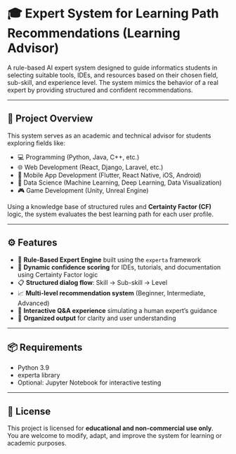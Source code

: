 # 🎓 Expert System for Learning Path Recommendations (Learning Advisor)

A rule-based AI expert system designed to guide informatics students in selecting suitable tools, IDEs, and resources based on their chosen field, sub-skill, and experience level. The system mimics the behavior of a real expert by providing structured and confident recommendations.

---

## 📌 Project Overview

This system serves as an academic and technical advisor for students exploring fields like:

- 💻 Programming (Python, Java, C++, etc.)
- 🌐 Web Development (React, Django, Laravel, etc.)
- 📱 Mobile App Development (Flutter, React Native, iOS, Android)
- 🧠 Data Science (Machine Learning, Deep Learning, Data Visualization)
- 🎮 Game Development (Unity, Unreal Engine)

Using a knowledge base of structured rules and **Certainty Factor (CF)** logic, the system evaluates the best learning path for each user profile.

---

## ⚙️ Features

- 🧠 **Rule-Based Expert Engine** built using the `experta` framework
- 🎯 **Dynamic confidence scoring** for IDEs, tutorials, and documentation using Certainty Factor logic
- 📋 **Structured dialog flow**: Skill → Sub-skill → Level
- 📈 **Multi-level recommendation system** (Beginner, Intermediate, Advanced)
- 💬 **Interactive Q&A experience** simulating a human expert’s guidance
- 🧾 **Organized output** for clarity and user understanding

---

## 📦 Requirements
- Python 3.9 
- experta library
- Optional: Jupyter Notebook for interactive testing

---  

## 📄 License

This project is licensed for **educational and non-commercial use only**.  
You are welcome to modify, adapt, and improve the system for learning or academic purposes.


